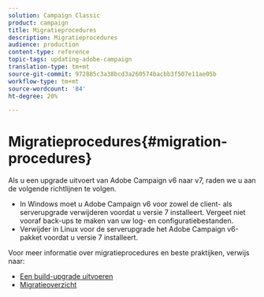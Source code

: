 ```yaml
---
solution: Campaign Classic
product: campaign
title: Migratieprocedures
description: Migratieprocedures
audience: production
content-type: reference
topic-tags: updating-adobe-campaign
translation-type: tm+mt
source-git-commit: 972885c3a38bcd3a260574bacbb3f507e11ae05b
workflow-type: tm+mt
source-wordcount: '84'
ht-degree: 20%

---
```



# Migratieprocedures{#migration-procedures}

Als u een upgrade uitvoert van Adobe Campaign v6 naar v7, raden we u aan de volgende richtlijnen te volgen.

* In Windows moet u Adobe Campaign v6 voor zowel de client- als serverupgrade verwijderen voordat u versie 7 installeert. Vergeet niet vooraf back-ups te maken van uw log- en configuratiebestanden.
* Verwijder in Linux voor de serverupgrade het Adobe Campaign v6-pakket voordat u versie 7 installeert.

Voor meer informatie over migratieprocedures en beste praktijken, verwijs naar:

* [Een build-upgrade uitvoeren](https://helpx.adobe.com/nl/campaign/kb/acc-build-upgrade.html)
* [Migratieoverzicht](../../migration/using/about-migration.md)

